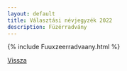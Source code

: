 ```yaml
---
layout: default
title: Választási névjegyzék 2022
description: Füzérradvány
---
```


{% include Fuuxzeerradvaany.html %}

[Vissza](./)